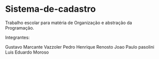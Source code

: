 # Sistema-de-cadastro
Trabalho escolar para matéria de Organização e abstração da Programação.

Integrantes:

Gustavo Marcante Vazzoler
Pedro Henrique Renosto
Joao Paulo pasolini
Luis Eduardo Moroso